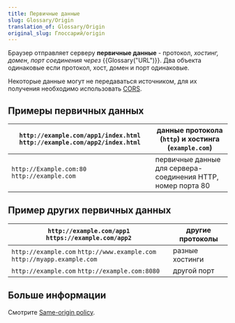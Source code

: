 ```yaml
---
title: Первичные данные
slug: Glossary/Origin
translation_of: Glossary/Origin
original_slug: Глоссарий/origin
---
```

Браузер отправляет серверу **первичные данные** - протокол, _хостинг, домен_, _порт соединения через_ {{Glossary("URL")}}. Два объекта одинаковые если протокол, хост, домен и порт одинаковые.

Некоторые данные могут не передаваться источником, для их получения необходимо использовать [CORS](/ru/docs/Glossary/CORS).

## Примеры первичных данных

| `http://example.com/app1/index.html` `http://example.com/app2/index.html` | данные протокола (`http`) и хостинга (`example.com`)          |
| ------------------------------------------------------------------------- | ------------------------------------------------------------- |
| `http://Example.com:80` `http://example.com`                              | первичные данные для сервера- соединения HTTP, номер порта 80 |

## Пример других первичных данных

| `http://example.com/app1` `https://example.com/app2`                     | другие протоколы |
| ------------------------------------------------------------------------ | ---------------- |
| `http://example.com` `http://www.example.com` `http://myapp.example.com` | разные хостинги  |
| `http://example.com` `http://example.com:8080`                           | другой порт      |

## Больше информации

Смотрите [Same-origin policy](/ru/docs/Web/JavaScript/Same_origin_policy_for_JavaScript).
